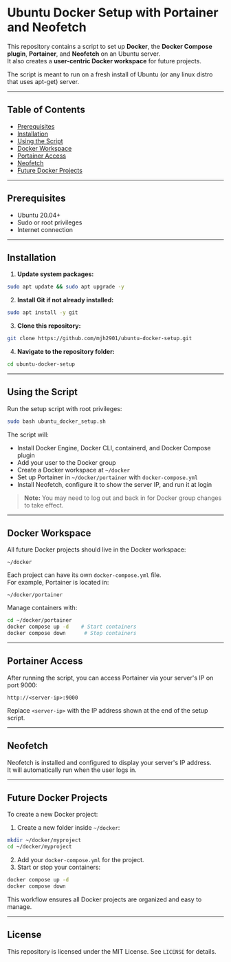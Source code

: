 # Ubuntu Docker Setup with Portainer and Neofetch


This repository contains a script to set up **Docker**, the **Docker Compose plugin**, **Portainer**, and **Neofetch** on an Ubuntu server.  
It also creates a **user-centric Docker workspace** for future projects.

The script is meant to run on a fresh install of Ubuntu (or any linux distro that uses apt-get) server.  

---

## Table of Contents

- [Prerequisites](#prerequisites)
- [Installation](#installation)
- [Using the Script](#using-the-script)
- [Docker Workspace](#docker-workspace)
- [Portainer Access](#portainer-access)
- [Neofetch](#neofetch)
- [Future Docker Projects](#future-docker-projects)

---

## Prerequisites

- Ubuntu 20.04+
- Sudo or root privileges
- Internet connection

---

## Installation

1. **Update system packages:**

```bash
sudo apt update && sudo apt upgrade -y
```

2. **Install Git if not already installed:**

```bash
sudo apt install -y git
```

3. **Clone this repository:**

```bash
git clone https://github.com/mjh2901/ubuntu-docker-setup.git
```

4. **Navigate to the repository folder:**

```bash
cd ubuntu-docker-setup
```

---

## Using the Script

Run the setup script with root privileges:

```bash
sudo bash ubuntu_docker_setup.sh
```

The script will:

- Install Docker Engine, Docker CLI, containerd, and Docker Compose plugin
- Add your user to the Docker group
- Create a Docker workspace at `~/docker`
- Set up Portainer in `~/docker/portainer` with `docker-compose.yml`
- Install Neofetch, configure it to show the server IP, and run it at login

> **Note:** You may need to log out and back in for Docker group changes to take effect.

---

## Docker Workspace

All future Docker projects should live in the Docker workspace:

```
~/docker
```

Each project can have its own `docker-compose.yml` file.  
For example, Portainer is located in:

```
~/docker/portainer
```

Manage containers with:

```bash
cd ~/docker/portainer
docker compose up -d    # Start containers
docker compose down      # Stop containers
```

---

## Portainer Access

After running the script, you can access Portainer via your server's IP on port 9000:

```
http://<server-ip>:9000
```

Replace `<server-ip>` with the IP address shown at the end of the setup script.

---

## Neofetch

Neofetch is installed and configured to display your server's IP address.  
It will automatically run when the user logs in.

---

## Future Docker Projects

To create a new Docker project:

1. Create a new folder inside `~/docker`:

```bash
mkdir ~/docker/myproject
cd ~/docker/myproject
```

2. Add your `docker-compose.yml` for the project.
3. Start or stop your containers:

```bash
docker compose up -d
docker compose down
```

This workflow ensures all Docker projects are organized and easy to manage.

---

## License

This repository is licensed under the MIT License. See `LICENSE` for details.


